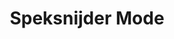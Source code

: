 ---
address: Hoofdstraat 105
title: Speksnijder Mode
city: Bergambacht
zip: 2861 AN
country: Netherlands
lat: 51.935598
lng: 4.783321
phone: 0182358110
email: bruidsmode@speksnijder.nl
url: 
---